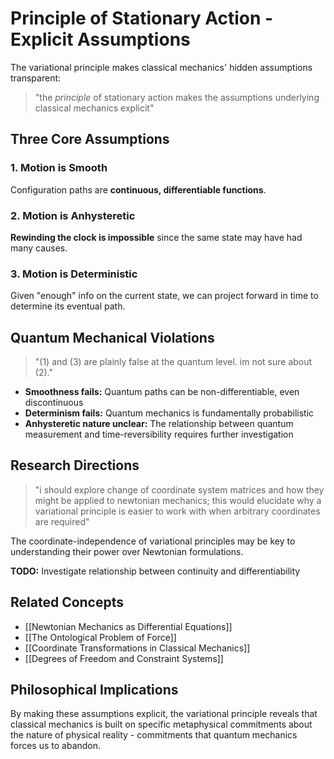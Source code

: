 # Principle of Stationary Action - Explicit Assumptions

The variational principle makes classical mechanics' hidden assumptions transparent:

> "the _principle_ of stationary action makes the assumptions underlying classical mechanics explicit"

## Three Core Assumptions

### 1. Motion is Smooth
Configuration paths are **continuous, differentiable functions**.

### 2. Motion is Anhysteretic
**Rewinding the clock is impossible** since the same state may have had many causes.

### 3. Motion is Deterministic
Given "enough" info on the current state, we can project forward in time to determine its eventual path.

## Quantum Mechanical Violations

> "(1) and (3) are plainly false at the quantum level. im not sure about (2)."

- **Smoothness fails:** Quantum paths can be non-differentiable, even discontinuous
- **Determinism fails:** Quantum mechanics is fundamentally probabilistic
- **Anhysteretic nature unclear:** The relationship between quantum measurement and time-reversibility requires further investigation

## Research Directions

> "i should explore change of coordinate system matrices and how they might be applied to newtonian mechanics; this would elucidate why a variational principle is easier to work with when arbitrary coordinates are required"

The coordinate-independence of variational principles may be key to understanding their power over Newtonian formulations.

**TODO:** Investigate relationship between continuity and differentiability

## Related Concepts

- [[Newtonian Mechanics as Differential Equations]]
- [[The Ontological Problem of Force]]
- [[Coordinate Transformations in Classical Mechanics]]
- [[Degrees of Freedom and Constraint Systems]]

## Philosophical Implications

By making these assumptions explicit, the variational principle reveals that classical mechanics is built on specific metaphysical commitments about the nature of physical reality - commitments that quantum mechanics forces us to abandon.